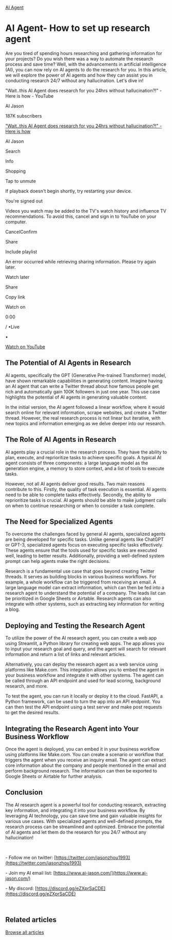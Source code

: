 [AI Agent](https://www.ai-jason.com/ai/ai-agent)

# AI Agent- How to set up research agent

Are you tired of spending hours researching and gathering information for your projects? Do you wish there was a way to automate the research process and save time? Well, with the advancements in artificial intelligence (AI), you can now rely on AI agents to do the research for you. In this article, we will explore the power of AI agents and how they can assist you in conducting research 24/7 without any hallucination. Let's dive in!

"Wait..this AI Agent does research for you 24hrs without hallucination?!" - Here is how - YouTube

AI Jason

187K subscribers

["Wait..this AI Agent does research for you 24hrs without hallucination?!" - Here is how](https://www.youtube.com/watch?v=ogQUlS7CkYA)

AI Jason

Search

Info

Shopping

Tap to unmute

If playback doesn't begin shortly, try restarting your device.

You're signed out

Videos you watch may be added to the TV's watch history and influence TV recommendations. To avoid this, cancel and sign in to YouTube on your computer.

CancelConfirm

Share

Include playlist

An error occurred while retrieving sharing information. Please try again later.

Watch later

Share

Copy link

Watch on

0:00

/
•Live

•

[Watch on YouTube](https://www.youtube.com/watch?v=ogQUlS7CkYA "Watch on YouTube")

## The Potential of AI Agents in Research

AI agents, specifically the GPT (Generative Pre-trained Transformer) model, have shown remarkable capabilities in generating content. Imagine having an AI agent that can write a Twitter thread about how famous people get rich and automatically gain 100K followers in just one year. This use case highlights the potential of AI agents in generating valuable content.

In the initial version, the AI agent followed a linear workflow, where it would search online for relevant information, scrape websites, and create a Twitter thread. However, the real research process is not linear but iterative, with new topics and information emerging as we delve deeper into our research.

## The Role of AI Agents in Research

AI agents play a crucial role in the research process. They have the ability to plan, execute, and reprioritize tasks to achieve specific goals. A typical AI agent consists of three components: a large language model as the generation engine, a memory to store context, and a list of tools to execute tasks.

However, not all AI agents deliver good results. Two main reasons contribute to this. Firstly, the quality of task execution is essential. AI agents need to be able to complete tasks effectively. Secondly, the ability to reprioritize tasks is crucial. AI agents should be able to make judgment calls on when to continue researching or when to consider a task complete.

## The Need for Specialized Agents

To overcome the challenges faced by general AI agents, specialized agents are being developed for specific tasks. Unlike general agents like ChatGPT or GPT-3, specialized agents focus on executing specific tasks effectively. These agents ensure that the tools used for specific tasks are executed well, leading to better results. Additionally, providing a well-defined system prompt can help agents make the right decisions.

Research is a fundamental use case that goes beyond creating Twitter threads. It serves as building blocks in various business workflows. For example, a whole workflow can be triggered from receiving an email. A large language model can extract information, which can then be fed into a research agent to understand the potential of a company. The leads list can be prioritized in Google Sheets or Airtable. Research agents can also integrate with other systems, such as extracting key information for writing a blog.

## Deploying and Testing the Research Agent

To utilize the power of the AI research agent, you can create a web app using Streamlit, a Python library for creating web apps. The app allows you to input your research goal and query, and the agent will search for relevant information and return a list of links and relevant articles.

Alternatively, you can deploy the research agent as a web service using platforms like Make.com. This integration allows you to embed the agent in your business workflow and integrate it with other systems. The agent can be called through an API endpoint and used for lead scoring, background research, and more.

To test the agent, you can run it locally or deploy it to the cloud. FastAPI, a Python framework, can be used to turn the app into an API endpoint. You can then test the API endpoint using a test server and make post requests to get the desired results.

## Integrating the Research Agent into Your Business Workflow

Once the agent is deployed, you can embed it in your business workflow using platforms like Make.com. You can create a scenario or workflow that triggers the agent when you receive an inquiry email. The agent can extract core information about the company and people mentioned in the email and perform background research. The information can then be exported to Google Sheets or Airtable for further analysis.

## Conclusion

The AI research agent is a powerful tool for conducting research, extracting key information, and integrating it into your business workflow. By leveraging AI technology, you can save time and gain valuable insights for various use cases. With specialized agents and well-defined prompts, the research process can be streamlined and optimized. Embrace the potential of AI agents and let them do the research for you 24/7 without any hallucination!

‍

\- Follow me on twitter: [https://twitter.com/jasonzhou1993](https://twitter.com/jasonzhou1993)

\- Join my AI email list: [https://www.ai-jason.com/](https://www.ai-jason.com/)

\- My discord: [https://discord.gg/eZXprSaCDE](https://discord.gg/eZXprSaCDE)

‍

## Related articles

[Browse all articles](https://www.ai-jason.com/)